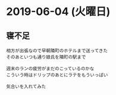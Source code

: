 # 2019-06-04 (火曜日)

## 寝不足

    相方が出張なので早朝隣町のホテルまで送ってきた
    そのあといつも通り娘氏を隣町の駅まで

    週末のランの疲労がまだのこっているのかな
    こういう時はドリップのあとにラテをもういっぱい

    気合いを入れてみた
